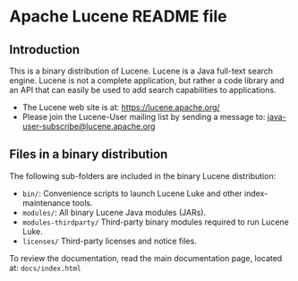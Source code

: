 <!--
    Licensed to the Apache Software Foundation (ASF) under one or more
    contributor license agreements.  See the NOTICE file distributed with
    this work for additional information regarding copyright ownership.
    The ASF licenses this file to You under the Apache License, Version 2.0
    the "License"); you may not use this file except in compliance with
    the License.  You may obtain a copy of the License at

        http://www.apache.org/licenses/LICENSE-2.0

    Unless required by applicable law or agreed to in writing, software
    distributed under the License is distributed on an "AS IS" BASIS,
    WITHOUT WARRANTIES OR CONDITIONS OF ANY KIND, either express or implied.
    See the License for the specific language governing permissions and
    limitations under the License.
 -->

# Apache Lucene README file

## Introduction

This is a binary distribution of Lucene. Lucene is a Java full-text 
search engine. Lucene is not a complete application, but rather a code library 
and an API that can easily be used to add search capabilities to applications.

 * The Lucene web site is at: https://lucene.apache.org/
 * Please join the Lucene-User mailing list by sending a message to:
   java-user-subscribe@lucene.apache.org

## Files in a binary distribution

The following sub-folders are included in the binary Lucene distribution:

* `bin/`:
  Convenience scripts to launch Lucene Luke and other index-maintenance tools.
* `modules/`:
  All binary Lucene Java modules (JARs).
* `modules-thirdparty/` 
  Third-party binary modules required to run Lucene Luke.
* `licenses/`
  Third-party licenses and notice files.

To review the documentation, read the main documentation page, located at:
`docs/index.html`

